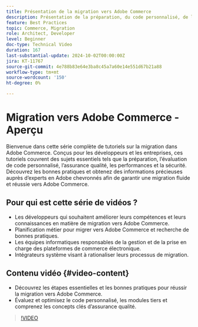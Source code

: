 ```yaml
---
title: Présentation de la migration vers Adobe Commerce
description: Présentation de la préparation, du code personnalisé, de la qualité, des performances et de la sécurité lors de la migration vers Adobe Commerce.
feature: Best Practices
topic: Commerce, Migration
role: Architect, Developer
level: Beginner
doc-type: Technical Video
duration: 167
last-substantial-update: 2024-10-02T00:00:00Z
jira: KT-11767
source-git-commit: 4e788b83e64e3ba8c45a7a60e14e551d67b21a88
workflow-type: tm+mt
source-wordcount: '150'
ht-degree: 0%

---
```



# Migration vers Adobe Commerce - Aperçu

Bienvenue dans cette série complète de tutoriels sur la migration dans Adobe Commerce. Conçus pour les développeurs et les entreprises, ces tutoriels couvrent des sujets essentiels tels que la préparation, l’évaluation de code personnalisé, l’assurance qualité, les performances et la sécurité. Découvrez les bonnes pratiques et obtenez des informations précieuses auprès d’experts en Adobe chevronnés afin de garantir une migration fluide et réussie vers Adobe Commerce.

## Pour qui est cette série de vidéos ?

* Les développeurs qui souhaitent améliorer leurs compétences et leurs connaissances en matière de migration vers Adobe Commerce.
* Planification métier pour migrer vers Adobe Commerce et recherche de bonnes pratiques.
* Les équipes informatiques responsables de la gestion et de la prise en charge des plateformes de commerce électronique.
* Intégrateurs système visant à rationaliser leurs processus de migration.

## Contenu vidéo {#video-content}

* Découvrez les étapes essentielles et les bonnes pratiques pour réussir la migration vers Adobe Commerce.
* Évaluez et optimisez le code personnalisé, les modules tiers et comprenez les concepts clés d’assurance qualité.

>[!VIDEO](https://video.tv.adobe.com/v/3444322/?learn=on&captions=fre_fr)
